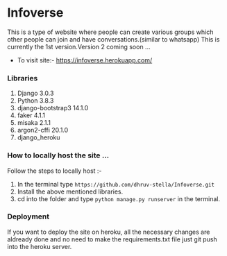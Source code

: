 # Infoverse
This is a type of website where people can create various groups which other people can join and have conversations.(similar to whatsapp)
This is currently the 1st version.Version 2 coming soon ...
- To visit site:- https://infoverse.herokuapp.com/
### Libraries 
1. Django 3.0.3
2. Python 3.8.3
3. django-bootstrap3 14.1.0 
4. faker 4.1.1
5. misaka 2.1.1
6. argon2-cffi 20.1.0    
7. django_heroku

### How to locally host the site ...
Follow the steps to locally host :-
1. In the terminal type `https://github.com/dhruv-stella/Infoverse.git`
2. Install the above mentioned libraries.
3. cd into the folder and type `python manage.py runserver` in the terminal.

### Deployment
If you want to deploy the site on heroku, all the necessary changes are aldready done and no need to make the requirements.txt file just git push into the heroku server.
